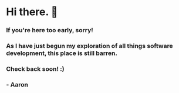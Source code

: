 # Hi there. 👋

### If you're here too early, sorry!

### As I have just begun my exploration of all things software development, this place is still barren.

### Check back soon! :)

### - Aaron


<!--
**aaronkwan/aaronkwan** is a ✨ _special_ ✨ repository because its `README.md` (this file) appears on your GitHub profile.

Here are some ideas to get you started:

- 🔭 I’m currently working on ...
- 🌱 I’m currently learning ...
- 👯 I’m looking to collaborate on ...
- 🤔 I’m looking for help with ...
- 💬 Ask me about ...
- 📫 How to reach me: ...
- 😄 Pronouns: ...
- ⚡ Fun fact: ...
-->

